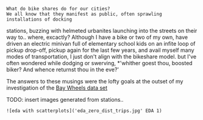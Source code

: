 

    What do bike shares do for our cities? 
    We all know that they manifest as public, often sprawling installations of docking 
stations, buzzing with  helmeted urbanites launching into the streets on their way to.. where, excactly? 
    Although I have a bike or two of my own, have driven an electric minivan full of elementary school kids on an infite loop of pickup drop-off, pickup again for the last few years, and avail myself many modes of transportation, I just don't align with the bikeshare model. but I've often wondered while dodging or swerving, *'whither goest thou, boosted biker? And whence returnst thou in the eve?'
    
The answers to these musings were the lofty goals at the outset of my investigation of the [Bay Wheels data set](https://www.lyft.com/bikes/bay-wheels/system-data) 





TODO: insert images generated from stations.. 

    ![eda with scatterplots]('eda_zero_dist_trips.jpg' EDA 1)
    